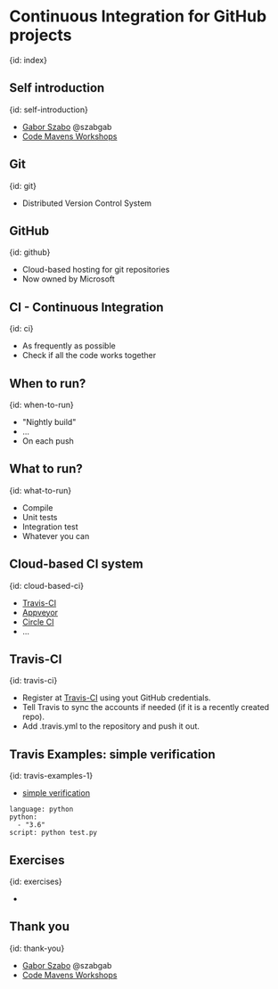 # Continuous Integration for GitHub projects 
{id: index}

## Self introduction
{id: self-introduction}

* [Gabor Szabo](https://www.linkedin.com/in/szabgab/) @szabgab
* [Code Mavens Workshops](https://www.meetup.com/Code-Mavens/)

## Git
{id: git}

* Distributed Version Control System

## GitHub
{id: github}

* Cloud-based hosting for git repositories
* Now owned by Microsoft

## CI - Continuous Integration
{id: ci}

* As frequently as possible
* Check if all the code works together

## When to run?
{id: when-to-run}

* "Nightly build"
* ...
* On each push

## What to run?
{id: what-to-run}

* Compile
* Unit tests
* Integration test
* Whatever you can

## Cloud-based CI system
{id: cloud-based-ci}

* [Travis-CI](https://travis-ci.org/)
* [Appveyor](https://www.appveyor.com/)
* [Circle CI](https://circleci.com/)
* ...


## Travis-CI
{id: travis-ci}

* Register at [Travis-CI](https://travis-ci.org/) using yout GitHub credentials.
* Tell Travis to sync the accounts if needed (if it is a recently created repo).
* Add .travis.yml to the repository and push it out.

## Travis Examples: simple verification
{id: travis-examples-1}

* [simple verification](https://github.com/collab-dev/participants)

```
language: python
python:
  - "3.6"
script: python test.py
```

## Exercises
{id: exercises}

* [](https://github.com/collab-dev/python-with-test)


## Thank you
{id: thank-you}

* [Gabor Szabo](https://www.linkedin.com/in/szabgab/) @szabgab
* [Code Mavens Workshops](https://www.meetup.com/Code-Mavens/)
